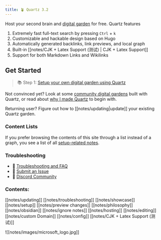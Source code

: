 ```yaml
---
title: 🪴 Quartz 3.2
---
```


Host your second brain and [digital garden](https://jzhao.xyz/posts/networked-thought) for free. Quartz features

1. Extremely fast full-text search by pressing `Ctrl` + `k`
2. Customizable and hackable design based on Hugo
3. Automatically generated backlinks, link previews, and local graph
4. Built-in [[notes/CJK + Latex Support (测试) | CJK + Latex Support]]
5. Support for both Markdown Links and Wikilinks

## Get Started
> 📚 Step 1: [Setup your own digital garden using Quartz](notes/setup.md)

Not convinced yet? Look at some [community digital gardens](notes/showcase.md) built with Quartz, or read about [why I made Quartz](notes/philosophy.md) to begin with.

Returning user? Figure out how to [[notes/updating|update]] your existing Quartz garden.

### Content Lists
If you prefer browsing the contents of this site through a list instead of a graph, you see a list of all [setup-related notes](/tags/setup).

### Troubleshooting
- 🚧 [Troubleshooting and FAQ](notes/troubleshooting.md)
- 🐛 [Submit an Issue](https://github.com/jackyzha0/quartz/issues)
- 👀 [Discord Community](https://discord.gg/cRFFHYye7t)

### Contents:
[[notes/updating]]
[[notes/troubleshooting]]
[[notes/showcase]]
[[notes/setup]]
[[notes/preview changes]]
[[notes/philosophy]]
[[notes/obsidian]]
[[notes/ignore notes]]
[[notes/hosting]]
[[notes/editing]]
[[notes/custom Domain]]
[[notes/config]]
[[notes/CJK + Latex Support (测试)]]

![[notes/images/microsoft_logo.jpg]]

